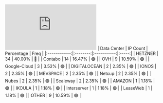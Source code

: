 ![Diagramm](https://github.com/obajay/StateSync-snapshots/blob/main/Projects/Planq/1/README.md)
| Data Center | IP Count | Percentage | Freq |
|:------------:|:--------:|:-----------:|:-----:|
| HETZNER | 34 | 40.00% | 🔴 |
| Contabo | 14 | 16.47% | 🟢 |
| OVH | 9 | 10.59% | 🟢 |
| Google-Cloud | 3 | 3.53% | 🟢 |
| DIGITALOCEAN | 2 | 2.35% | 🟢 |
| IONOS | 2 | 2.35% | 🟢 |
| MEVSPACE | 2 | 2.35% | 🟢 |
| Netcup | 2 | 2.35% | 🟢 |
| Nubes | 2 | 2.35% | 🟢 |
| Scaleway | 2 | 2.35% | 🟢 |
| AMAZON | 1 | 1.18% | 🟢 |
| IKOULA | 1 | 1.18% | 🟢 |
| Interserver | 1 | 1.18% | 🟢 |
| LeaseWeb | 1 | 1.18% | 🟢 |
| OTHER | 9 | 10.59% | 🟢 |